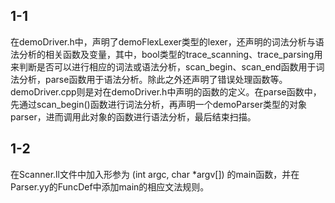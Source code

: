  ## 1-1
在demoDriver.h中，声明了demoFlexLexer类型的lexer，还声明的词法分析与语法分析的相关函数及变量，其中，bool类型的trace_scanning、trace_parsing用来判断是否可以进行相应的词法或语法分析，scan_begin、scan_end函数用于词法分析，parse函数用于语法分析。除此之外还声明了错误处理函数等。demoDriver.cpp则是对在demoDriver.h中声明的函数的定义。在parse函数中，先通过scan_begin()函数进行词法分析，再声明一个demoParser类型的对象parser，进而调用此对象的函数进行语法分析，最后结束扫描。

 ## 1-2

在Scanner.ll文件中加入形参为 (int argc, char *argv[]) 的main函数，并在Parser.yy的FuncDef中添加main的相应文法规则。

